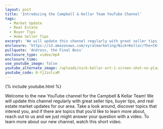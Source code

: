 ```yaml
---
layout: post
title: 'Introducing the Campbell & Kellar Team YouTube Channel'
tags:
  - Market Update
  - Real Estate
  - Buyer Tips
  - Home Seller Tips
excerpt: 'We will update this channel regularly with great seller tips, buyer tips, and real estate market updates for our area.'
enclosure: 'https://s3.amazonaws.com/vyralmarketing/Nick+Kellar/The+CK+Team+YouTube+Intro.mp4'
pullquote: 'Andross, the Final Boss'
enclosure_type: video/mp4
enclosure_time:
use_youtube_image: false
youtube_alternate_image: /uploads/nick-kellar-oct-1-screen-shot-no-play.jpg
youtube_code: 0-YjJzolcaM
---
```



{% include youtube.html %}

Welcome to the new YouTube channel for the Campbell & Kellar Team! We will update this channel regularly with great seller tips, buyer tips, and real estate market updates for our area. Take a look around, discover topics that interest you, and if there are topics that you’d like to learn more about, reach out to us and we just might answer your question with a video. To learn more about our new channel, watch this short video.&nbsp;